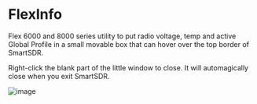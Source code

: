 # FlexInfo
Flex 6000 and 8000 series utility to put radio voltage, temp and active Global Profile in a small movable box that can hover over the top border of SmartSDR.

Right-click the blank part of the little window to close.  It will automagically close when you exit SmartSDR.

![image](https://github.com/user-attachments/assets/4626635d-dea0-4d4c-9bbf-2cfc33e8c296)
